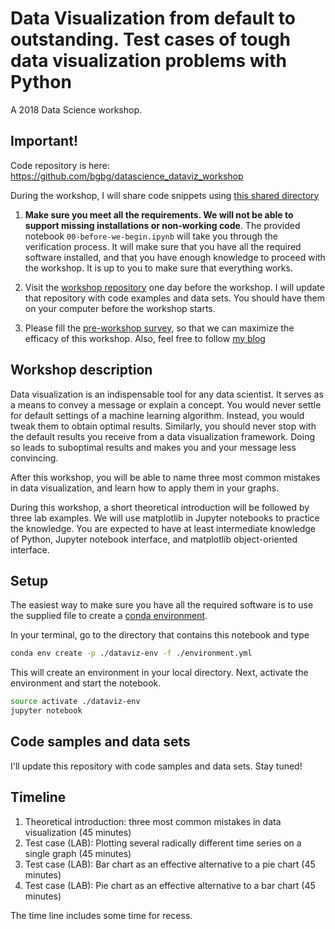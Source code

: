 # Data Visualization from default to outstanding. Test cases of tough data visualization problems with Python

A 2018 Data Science workshop.



## Important!

Code repository is here: https://github.com/bgbg/datascience_dataviz_workshop

During the workshop, I will share code snippets using [this shared directory](https://drive.google.com/open?id=1umiVMh5xXAxDHhXUkkNgVdDztnSjGCkx) 

1. **Make sure you meet all the requirements. We will not be able to support missing installations or non-working code**. The provided notebook `00-before-we-begin.ipynb` will take you through the verification process. It will make sure that you have all the required software installed, and that you have enough knowledge to proceed with the workshop. It is up to you to make sure that everything works.

2. Visit the [workshop repository](https://github.com/bgbg/datascience_dataviz_workshop) one day before the workshop. I will update that repository with code examples and data sets. You should have them on your computer before the workshop starts.

3. Please fill the [pre-workshop survey](http://bit.ly/ds2018dataviz), so that we can maximize the efficacy of this workshop.
Also, feel free to follow [my blog](https://gorelik.net/blog)

## Workshop description
Data visualization is an indispensable tool for any data scientist. It serves as a means to convey a message or explain a concept. You would never settle for default settings of a machine learning algorithm. Instead, you would tweak them to obtain optimal results. Similarly, you should never stop with the default results you receive from a data visualization framework. Doing so leads to suboptimal results and makes you and your message less convincing.

After this workshop, you will be able to name three most common mistakes in data visualization, and learn how to apply them in your graphs.

During this workshop, a short theoretical introduction will be followed by three lab examples. We will use matplotlib in Jupyter notebooks to practice the knowledge. You are expected to have at least intermediate knowledge of Python, Jupyter notebook interface, and matplotlib object-oriented interface.


## Setup
The easiest way to make sure you have all the required software is to use the supplied file to create a [conda environment](https://conda.io/docs/user-guide/tasks/manage-environments.html).

In your terminal, go to the directory that contains this notebook and type

```bash
conda env create -p ./dataviz-env -f ./environment.yml
```

This will create an environment in your local directory. Next, activate the environment and start the notebook.

```bash
source activate ./dataviz-env
jupyter notebook
```
## Code samples and data sets

I'll update this repository with code samples and data sets. Stay tuned!

## Timeline
1. Theoretical introduction: three most common mistakes in data visualization (45 minutes)
2. Test case (LAB): Plotting several radically different time series on a single graph (45 minutes)
3. Test case (LAB): Bar chart as an effective alternative to a pie chart (45 minutes)
4. Test case (LAB): Pie chart as an effective alternative to a bar chart (45 minutes)

The time line includes some time for recess.
